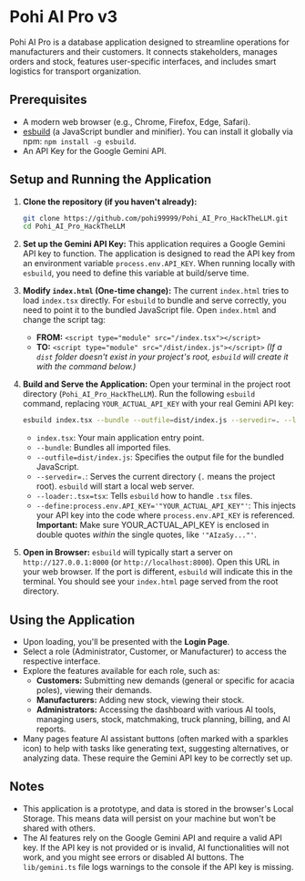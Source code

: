 # Pohi AI Pro v3

Pohi AI Pro is a database application designed to streamline operations for manufacturers and their customers. It connects stakeholders, manages orders and stock, features user-specific interfaces, and includes smart logistics for transport organization.

## Prerequisites

*   A modern web browser (e.g., Chrome, Firefox, Edge, Safari).
*   [esbuild](https://esbuild.github.io/) (a JavaScript bundler and minifier). You can install it globally via npm: `npm install -g esbuild`.
*   An API Key for the Google Gemini API.

## Setup and Running the Application

1.  **Clone the repository (if you haven't already):**
    ```bash
    git clone https://github.com/pohi99999/Pohi_AI_Pro_HackTheLLM.git
    cd Pohi_AI_Pro_HackTheLLM
    ```

2.  **Set up the Gemini API Key:**
    This application requires a Google Gemini API key to function. The application is designed to read the API key from an environment variable `process.env.API_KEY`.
    When running locally with `esbuild`, you need to define this variable at build/serve time.

3.  **Modify `index.html` (One-time change):**
    The current `index.html` tries to load `index.tsx` directly. For `esbuild` to bundle and serve correctly, you need to point it to the bundled JavaScript file.
    Open `index.html` and change the script tag:
    *   **FROM:** `<script type="module" src="/index.tsx"></script>`
    *   **TO:** `<script type="module" src="/dist/index.js"></script>`
    *(If a `dist` folder doesn't exist in your project's root, `esbuild` will create it with the command below.)*

4.  **Build and Serve the Application:**
    Open your terminal in the project root directory (`Pohi_AI_Pro_HackTheLLM`).
    Run the following `esbuild` command, replacing `YOUR_ACTUAL_API_KEY` with your real Gemini API key:

    ```bash
    esbuild index.tsx --bundle --outfile=dist/index.js --servedir=. --loader:.tsx=tsx --define:process.env.API_KEY='"YOUR_ACTUAL_API_KEY"'
    ```
    *   `index.tsx`: Your main application entry point.
    *   `--bundle`: Bundles all imported files.
    *   `--outfile=dist/index.js`: Specifies the output file for the bundled JavaScript.
    *   `--servedir=.`: Serves the current directory (`.` means the project root). `esbuild` will start a local web server.
    *   `--loader:.tsx=tsx`: Tells `esbuild` how to handle `.tsx` files.
    *   `--define:process.env.API_KEY='"YOUR_ACTUAL_API_KEY"'`: This injects your API key into the code where `process.env.API_KEY` is referenced. **Important:** Make sure YOUR_ACTUAL_API_KEY is enclosed in double quotes *within* the single quotes, like `'"AIzaSy..."'`.

5.  **Open in Browser:**
    `esbuild` will typically start a server on `http://127.0.0.1:8000` (or `http://localhost:8000`). Open this URL in your web browser. If the port is different, `esbuild` will indicate this in the terminal. You should see your `index.html` page served from the root directory.

## Using the Application

*   Upon loading, you'll be presented with the **Login Page**.
*   Select a role (Administrator, Customer, or Manufacturer) to access the respective interface.
*   Explore the features available for each role, such as:
    *   **Customers:** Submitting new demands (general or specific for acacia poles), viewing their demands.
    *   **Manufacturers:** Adding new stock, viewing their stock.
    *   **Administrators:** Accessing the dashboard with various AI tools, managing users, stock, matchmaking, truck planning, billing, and AI reports.
*   Many pages feature AI assistant buttons (often marked with a sparkles icon) to help with tasks like generating text, suggesting alternatives, or analyzing data. These require the Gemini API key to be correctly set up.

## Notes

*   This application is a prototype, and data is stored in the browser's Local Storage. This means data will persist on your machine but won't be shared with others.
*   The AI features rely on the Google Gemini API and require a valid API key. If the API key is not provided or is invalid, AI functionalities will not work, and you might see errors or disabled AI buttons. The `lib/gemini.ts` file logs warnings to the console if the API key is missing.